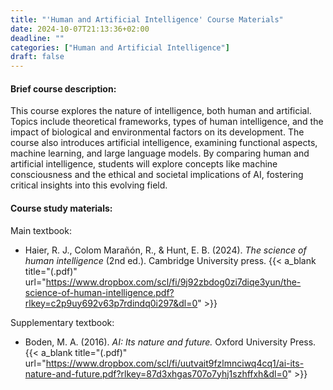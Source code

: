 ```yaml
---
title: "'Human and Artificial Intelligence' Course Materials"
date: 2024-10-07T21:13:36+02:00
deadline: ""
categories: ["Human and Artificial Intelligence"]
draft: false
---
```


#### Brief course description:

This course explores the nature of intelligence, both human and artificial. Topics include theoretical frameworks, types of human intelligence, and the impact of biological and environmental factors on its development. The course also introduces artificial intelligence, examining functional aspects, machine learning, and large language models. By comparing human and artificial intelligence, students will explore concepts like machine consciousness and the ethical and societal implications of AI, fostering critical insights into this evolving field.

#### Course study materials:

Main textbook:

* Haier, R. J., Colom Marañón, R., & Hunt, E. B. (2024). *The science of human intelligence* (2nd ed.). Cambridge University press. {{< a_blank title="(.pdf)" url="https://www.dropbox.com/scl/fi/9j92zbdog0zi7diqe3yun/the-science-of-human-intelligence.pdf?rlkey=c2p9uy692v63p7rdindq0i297&dl=0" >}}

Supplementary textbook:

* Boden, M. A. (2016). *AI: Its nature and future.* Oxford University Press. {{< a_blank title="(.pdf)" url="https://www.dropbox.com/scl/fi/uutvait9fzlmnciwq4cq1/ai-its-nature-and-future.pdf?rlkey=87d3xhgas707o7yhj1szhffxh&dl=0" >}}
